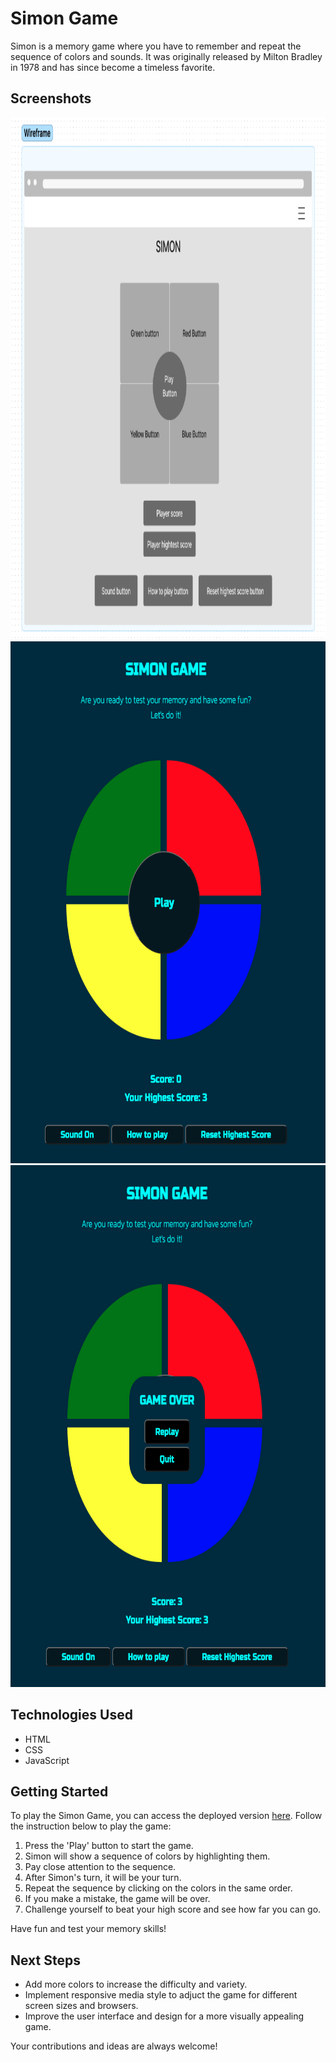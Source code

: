 # Simon Game
Simon is a memory game where you have to remember and repeat the sequence of colors and sounds. It was originally released by Milton Bradley in 1978 and has since become a timeless favorite.

## Screenshots
<img src="/assets/images/simon-wireframe.png" alt="Wireframe" width="680" height="835">
<img src="/assets/images/simon-actualgame-start.png" alt="ActualGame-Start" width="680" height="835">
<img src="/assets/images/simon-actualgame-endgame.png" alt="ActualGame-EndGame" width="680" height="835">

## Technologies Used
- HTML
- CSS
- JavaScript

## Getting Started
To play the Simon Game, you can access the deployed version [here](https://apple-supaporn.github.io/project-1-simon-game/).
Follow the instruction below to play the game:
1. Press the 'Play' button to start the game.
2. Simon will show a sequence of colors by highlighting them.
3. Pay close attention to the sequence.
4. After Simon's turn, it will be your turn.
5. Repeat the sequence by clicking on the colors in the same order.
6. If you make a mistake, the game will be over.
7. Challenge yourself to beat your high score and see how far you can go.

Have fun and test your memory skills!

## Next Steps
- Add more colors to increase the difficulty and variety. 
- Implement responsive media style to adjuct the game for different screen sizes and browsers. 
- Improve the user interface and design for a more visually appealing game. 

Your contributions and ideas are always welcome!
